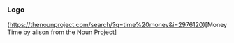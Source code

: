 ### Logo

(https://thenounproject.com/search/?q=time%20money&i=2976120)[Money Time by alison from the Noun Project]
